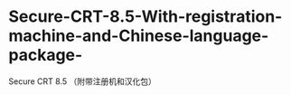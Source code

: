 # Secure-CRT-8.5-With-registration-machine-and-Chinese-language-package-
Secure CRT 8.5 （附带注册机和汉化包）
